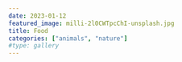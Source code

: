 ```yaml
---
date: 2023-01-12
featured_image: milli-2l0CWTpcChI-unsplash.jpg
title: Food
categories: ["animals", "nature"]
#type: gallery
---
```

